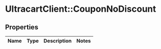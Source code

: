 # UltracartClient::CouponNoDiscount

## Properties
Name | Type | Description | Notes
------------ | ------------- | ------------- | -------------



